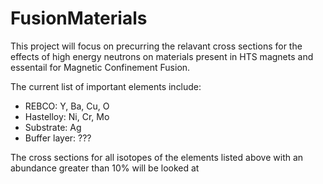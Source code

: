 # FusionMaterials

This project will focus on precurring the relavant cross sections for the effects of high energy neutrons on materials present in HTS magnets and essentail for Magnetic Confinement Fusion.

The current list of important elements include:
- REBCO: Y, Ba, Cu, O
- Hastelloy: Ni, Cr, Mo
- Substrate: Ag
- Buffer layer:  ???

The cross sections for all isotopes of the elements listed above with an abundance greater than 10\% will be looked at
